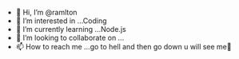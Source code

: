 - 👋 Hi, I’m @ramlton
- 👀 I’m interested in ...Coding
- 🌱 I’m currently learning ...Node.js
- 💞️ I’m looking to collaborate on ...
- 📫 How to reach me ...go to hell and then go down u will see me🤣

<!---
ramlton/ramlton is a ✨ special ✨ repository because its `README.md` (this file) appears on your GitHub profile.
You can click the Preview link to take a look at your changes.
--->
